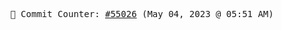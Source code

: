 <p align="center">
    <samp>
        📮 Commit Counter: <a href="https://github.com/Javascript-void0/Javascript-void0/commits/main">#55026</a> (May 04, 2023 @ 05:51 AM)
    </samp>
</p>